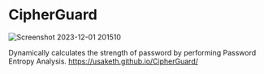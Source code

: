 # CipherGuard
![Screenshot 2023-12-01 201510](https://github.com/usaketh/CipherGuard/assets/64151405/9917acc8-65f6-4440-8e8a-0bf722cde27b)

Dynamically calculates the strength of password by performing Password Entropy Analysis.
https://usaketh.github.io/CipherGuard/
